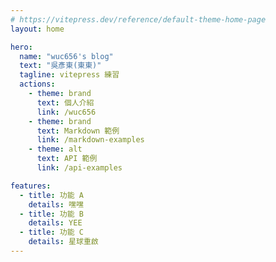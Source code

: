 ```yaml
---
# https://vitepress.dev/reference/default-theme-home-page
layout: home

hero:
  name: "wuc656's blog"
  text: "吳彥東(東東)"
  tagline: vitepress 練習
  actions:
    - theme: brand
      text: 個人介紹
      link: /wuc656
    - theme: brand
      text: Markdown 範例
      link: /markdown-examples
    - theme: alt
      text: API 範例
      link: /api-examples

features:
  - title: 功能 A
    details: 嘿嘿
  - title: 功能 B
    details: YEE
  - title: 功能 C
    details: 星球重啟
---
```

